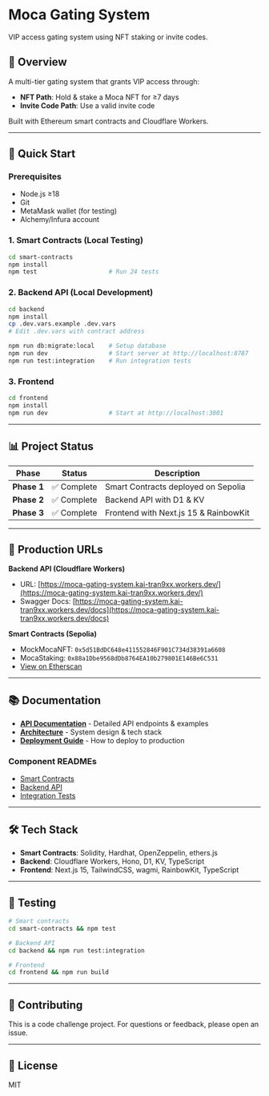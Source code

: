 # Moca Gating System

VIP access gating system using NFT staking or invite codes.

## 🎯 Overview

A multi-tier gating system that grants VIP access through:
- **NFT Path**: Hold & stake a Moca NFT for ≥7 days
- **Invite Code Path**: Use a valid invite code

Built with Ethereum smart contracts and Cloudflare Workers.

---

## 🚀 Quick Start

### Prerequisites
- Node.js ≥18
- Git
- MetaMask wallet (for testing)
- Alchemy/Infura account

### 1. Smart Contracts (Local Testing)
```bash
cd smart-contracts
npm install
npm test                    # Run 24 tests
```

### 2. Backend API (Local Development)
```bash
cd backend
npm install
cp .dev.vars.example .dev.vars
# Edit .dev.vars with contract address

npm run db:migrate:local    # Setup database
npm run dev                 # Start server at http://localhost:8787
npm run test:integration    # Run integration tests
```

### 3. Frontend
```bash
cd frontend
npm install
npm run dev                 # Start at http://localhost:3001
```

---

## 📊 Project Status

| Phase | Status | Description |
|---|---|---|
| **Phase 1** | ✅ Complete | Smart Contracts deployed on Sepolia |
| **Phase 2** | ✅ Complete | Backend API with D1 & KV |
| **Phase 3** | ✅ Complete | Frontend with Next.js 15 & RainbowKit |

---

## 🔗 Production URLs

**Backend API (Cloudflare Workers)**
- URL: [https://moca-gating-system.kai-tran9xx.workers.dev/](https://moca-gating-system.kai-tran9xx.workers.dev/)
- Swagger Docs: [https://moca-gating-system.kai-tran9xx.workers.dev/docs](https://moca-gating-system.kai-tran9xx.workers.dev/docs)

**Smart Contracts (Sepolia)**
- MockMocaNFT: `0x5d51BdDC648e411552846F901C734d38391a6608`
- MocaStaking: `0x88a1Dbe9568dDb8764EA10b279801E146Be6C531`
- [View on Etherscan](https://sepolia.etherscan.io/address/0x88a1Dbe9568dDb8764EA10b279801E146Be6C531#code)

---

## 📚 Documentation

- **[API Documentation](./docs/API.md)** - Detailed API endpoints & examples
- **[Architecture](./docs/ARCHITECTURE.md)** - System design & tech stack
- **[Deployment Guide](./docs/DEPLOYMENT.md)** - How to deploy to production

### Component READMEs
- [Smart Contracts](./smart-contracts/README.md)
- [Backend API](./backend/README.md)
- [Integration Tests](./backend/scripts/README.md)

---

## 🛠️ Tech Stack

- **Smart Contracts**: Solidity, Hardhat, OpenZeppelin, ethers.js
- **Backend**: Cloudflare Workers, Hono, D1, KV, TypeScript
- **Frontend**: Next.js 15, TailwindCSS, wagmi, RainbowKit, TypeScript

---

## 🧪 Testing

```bash
# Smart contracts
cd smart-contracts && npm test

# Backend API
cd backend && npm run test:integration

# Frontend
cd frontend && npm run build
```

---

## 🤝 Contributing

This is a code challenge project. For questions or feedback, please open an issue.

---

## 📄 License

MIT
